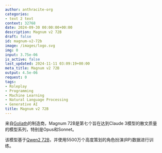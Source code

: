 ```yaml
---
author: anthracite-org
categories:
- text 2 text
context: 32768
date: 2024-09-30 00:00:00+00:00
description: Magnum v2 72B
draft: false
id: magnum-v2-72b
image: /images/logo.svg
img: 0
input: 3.75e-06
is_active: false
last_updated: 2024-11-11 03:09:19+00:00
meta_title: Magnum v2 72B
output: 4.5e-06
request: 0
tags:
- Roleplay
- Programming
- Machine Learning
- Natural Language Processing
- Generative AI
title: Magnum v2 72B
---
```




来自[Goliath](https://openrouter.ai/alpindale/goliath-120b)的制造商，Magnum 72B是第七个旨在达到Claude 3模型的散文质量的模型系列，特别是Opus和Sonnet。

该模型基于[Qwen2 72B](https://openrouter.ai/qwen/qwen-2-72b-instruct)，并使用5500万个高度策划的角色扮演(RP)数据进行训练。

